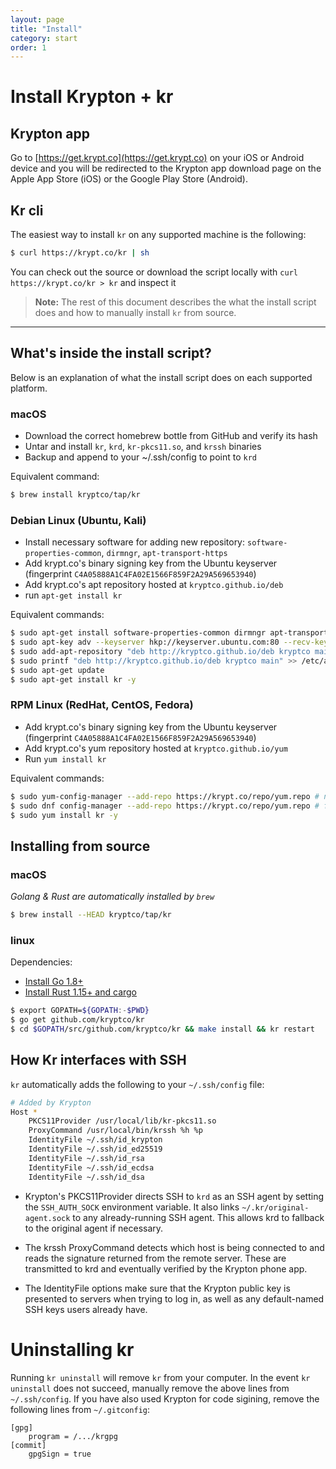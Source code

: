 ```yaml
---
layout: page
title: "Install"
category: start
order: 1
---
```


# Install Krypton + kr

## Krypton app
Go to [https://get.krypt.co](https://get.krypt.co) on your iOS or Android device and you will be redirected to the Krypton app download page on the Apple App Store (iOS) or the Google Play Store (Android).

## Kr cli
The easiest way to install `kr` on any supported machine is the following: 

```bash
$ curl https://krypt.co/kr | sh
``` 
You can check out the source or download the script locally with `curl https://krypt.co/kr > kr` and inspect it

> **Note:** The rest of this document describes the what the install script does and how to manually install `kr` from source.
<hr>

## What's inside the install script?
Below is an explanation of what the install script does on each supported platform. 

### macOS
- Download the correct homebrew bottle from GitHub and verify its hash
- Untar and install `kr`, `krd`, `kr-pkcs11.so`, and `krssh` binaries
- Backup and append to your ~/.ssh/config to point to `krd`

Equivalent command:
```bash
$ brew install kryptco/tap/kr 
```

### Debian Linux (Ubuntu, Kali)
- Install necessary software for adding new repository: `software-properties-common`, `dirmngr`, `apt-transport-https`
- Add krypt.co's binary signing key from the Ubuntu keyserver (fingerprint `C4A05888A1C4FA02E1566F859F2A29A569653940`)
- Add krypt.co's apt repository hosted at `kryptco.github.io/deb`
- run `apt-get install kr`
    
Equivalent commands:
```bash
$ sudo apt-get install software-properties-common dirmngr apt-transport-https -y 
$ sudo apt-key adv --keyserver hkp://keyserver.ubuntu.com:80 --recv-keys C4A05888A1C4FA02E1566F859F2A29A569653940 
$ sudo add-apt-repository "deb http://kryptco.github.io/deb kryptco main" # non-Kali Linux only 
$ sudo printf "deb http://kryptco.github.io/deb kryptco main" >> /etc/apt/sources.list # Kali Linux only 
$ sudo apt-get update 
$ sudo apt-get install kr -y 
```

### RPM Linux (RedHat, CentOS, Fedora)
- Add krypt.co's binary signing key from the Ubuntu keyserver (fingerprint `C4A05888A1C4FA02E1566F859F2A29A569653940`)
- Add krypt.co's yum repository hosted at `kryptco.github.io/yum`
- Run `yum install kr`

Equivalent commands:
```bash
$ sudo yum-config-manager --add-repo https://krypt.co/repo/yum.repo # non-fedora only 
$ sudo dnf config-manager --add-repo https://krypt.co/repo/yum.repo # fedora only 
$ sudo yum install kr -y 
```

## Installing from source

### macOS
*Golang & Rust are automatically installed by `brew`*
```bash
$ brew install --HEAD kryptco/tap/kr
```

### linux
Dependencies:
- [Install Go 1.8+](https://golang.org/doc/install)
- [Install Rust 1.15+ and cargo](https://www.rustup.rs/)

```bash
$ export GOPATH=${GOPATH:-$PWD}
$ go get github.com/kryptco/kr
$ cd $GOPATH/src/github.com/kryptco/kr && make install && kr restart
```

## How Kr interfaces with SSH
`kr` automatically adds the following to your `~/.ssh/config` file:

```bash
# Added by Krypton
Host * 
    PKCS11Provider /usr/local/lib/kr-pkcs11.so 
    ProxyCommand /usr/local/bin/krssh %h %p 
    IdentityFile ~/.ssh/id_krypton
    IdentityFile ~/.ssh/id_ed25519 
    IdentityFile ~/.ssh/id_rsa 
    IdentityFile ~/.ssh/id_ecdsa 
    IdentityFile ~/.ssh/id_dsa 
```

- Krypton's PKCS11Provider directs SSH to `krd` as an SSH agent by setting the `SSH_AUTH_SOCK` environment variable. It also links `~/.kr/original-agent.sock` to any already-running SSH agent. This allows krd to fallback to the original agent if necessary.

- The krssh ProxyCommand detects which host is being connected to and reads the signature returned from the remote server. These are transmitted to krd and eventually verified by the Krypton phone app.

- The IdentityFile options make sure that the Krypton public key is presented to servers when trying to log in, as well as any default-named SSH keys users already have.

# Uninstalling kr
Running `kr uninstall` will remove `kr` from your computer. In the event `kr uninstall` does not succeed, manually remove the above lines from `~/.ssh/config`. If you have also used Krypton for code sigining, remove the following lines from `~/.gitconfig`:
```
[gpg]
	program = /.../krgpg
[commit]
	gpgSign = true
```
